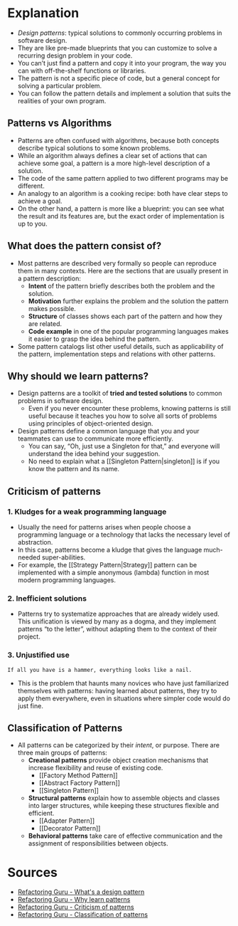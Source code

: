 # Explanation
- *Design patterns*: typical solutions to commonly occurring problems in software design.
- They are like pre-made blueprints that you can customize to solve a recurring design problem in your code.
- You can’t just find a pattern and copy it into your program, the way you can with off-the-shelf functions or libraries.
- The pattern is not a specific piece of code, but a general concept for solving a particular problem.
- You can follow the pattern details and implement a solution that suits the realities of your own program.

## Patterns vs Algorithms
- Patterns are often confused with algorithms, because both concepts describe typical solutions to some known problems.
- While an algorithm always defines a clear set of actions that can achieve some goal, a pattern is a more high-level description of a solution.
- The code of the same pattern applied to two different programs may be different.
- An analogy to an algorithm is a cooking recipe: both have clear steps to achieve a goal.
- On the other hand, a pattern is more like a blueprint: you can see what the result and its features are, but the exact order of implementation is up to you.

## What does the pattern consist of?
- Most patterns are described very formally so people can reproduce them in many contexts. Here are the sections that are usually present in a pattern description:
	- **Intent** of the pattern briefly describes both the problem and the solution.
	- **Motivation** further explains the problem and the solution the pattern makes possible.
	- **Structure** of classes shows each part of the pattern and how they are related.
	- **Code example** in one of the popular programming languages makes it easier to grasp the idea behind the pattern.
- Some pattern catalogs list other useful details, such as applicability of the pattern, implementation steps and relations with other patterns.

## Why should we learn patterns?
- Design patterns are a toolkit of **tried and tested solutions** to common problems in software design.
	- Even if you never encounter these problems, knowing patterns is still useful because it teaches you how to solve all sorts of problems using principles of object-oriented design.  
- Design patterns define a common language that you and your teammates can use to communicate more efficiently.
	- You can say, “Oh, just use a Singleton for that,” and everyone will understand the idea behind your suggestion.
	- No need to explain what a [[Singleton Pattern|singleton]] is if you know the pattern and its name.

## Criticism of patterns

### 1. Kludges for a weak programming language
- Usually the need for patterns arises when people choose a programming language or a technology that lacks the necessary level of abstraction.
- In this case, patterns become a kludge that gives the language much-needed super-abilities.
- For example, the [[Strategy Pattern|Strategy]] pattern can be implemented with a simple anonymous (lambda) function in most modern programming languages.

### 2. Inefficient solutions
- Patterns try to systematize approaches that are already widely used. This unification is viewed by many as a dogma, and they implement patterns “to the letter”, without adapting them to the context of their project.

### 3. Unjustified use
```
If all you have is a hammer, everything looks like a nail.
```

- This is the problem that haunts many novices who have just familiarized themselves with patterns: having learned about patterns, they try to apply them everywhere, even in situations where simpler code would do just fine.

## Classification of Patterns
- All patterns can be categorized by their _intent_, or purpose. There are three main groups of patterns:
	- **Creational patterns** provide object creation mechanisms that increase flexibility and reuse of existing code.
		- [[Factory Method Pattern]]
		- [[Abstract Factory Pattern]]
		- [[Singleton Pattern]]
	- **Structural patterns** explain how to assemble objects and classes into larger structures, while keeping these structures flexible and efficient.
		- [[Adapter Pattern]]
		- [[Decorator Pattern]]
	- **Behavioral patterns** take care of effective communication and the assignment of responsibilities between objects.

# Sources
- [Refactoring Guru - What's a design pattern](https://refactoring.guru/design-patterns/what-is-pattern)
- [Refactoring Guru - Why learn patterns](https://refactoring.guru/design-patterns/why-learn-patterns)
- [Refactoring Guru - Criticism of patterns](https://refactoring.guru/design-patterns/criticism)
- [Refactoring Guru - Classification of patterns](https://refactoring.guru/design-patterns/classification)
